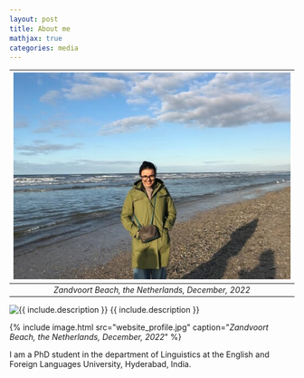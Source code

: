 ```yaml
---
layout: post
title: About me
mathjax: true
categories: media
---
```

![Netherlands](website_profile.jpg) | 
|:--:| 
| *Zandvoort Beach, the Netherlands, December, 2022* |


<img src="/img/{{ website_profile.jpg }}" alt="{{ include.description }}">  
<span class="caption">{{ include.description }}</span>

{%
    include image.html 
    src="website_profile.jpg" 
    caption="*Zandvoort Beach, the Netherlands, December, 2022*"
%}

I am a PhD student in the department of Linguistics at the English and Foreign Languages University, Hyderabad, India. 

